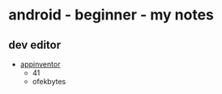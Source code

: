 # android - beginner - my notes

## dev editor
   - [appinventor](https://appinventor.mit.edu/)
      - 41
      - ofekbytes
